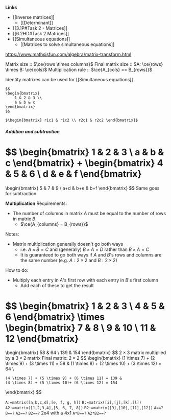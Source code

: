 **Links**
- [[Inverse matrices]] 
	- [[Determinant]] 
- [[3.1P#Task 2 - Matrices]] 
- [[6.2HD#Task 2 Matrices]] 
- [[Simultaneous equations]] 
	- [[Matrices to solve simultaneous equations]] 


https://www.mathsisfun.com/algebra/matrix-transform.html



Matrix size :: $\ce{rows \times columns}$
Final matrix size :: $A: \ce{rows} \times B: \ce{cols}$
Multiplication rule :: $\ce{A_{cols} == B_{rows}}$

Identity matrixes can be used for [[Simultaneous equations]] 

```
$$
\begin{bmatrix}
    1 & 2 & 3 \\ 
    a & b & c
\end{bmatrix}
$$

$\begin{bmatrix} r1c1 & r1c2 \\ r2c1 & r2c2 \end{bmatrix}$
```
##### Addition and subtraction
$$
\begin{bmatrix}
    1 & 2 & 3 \\ 
    a & b & c
\end{bmatrix}
+
\begin{bmatrix}
    4 & 5 & 6 \\ 
    d & e & f
\end{bmatrix}
=
\begin{bmatrix}
    5 & 7 & 9 \\ 
    a+d & b+e & b+f
 \end{bmatrix}
 $$
Same goes for subtraction


**Multiplication**
Requirements:
- The number of columns in matrix $A$ must be equal to the number of rows in matrix $B$
	- $\ce{A_{columns} = B_{rows}}$

Notes: 
- Matrix multiplication generally doesn't go both ways
	- i.e. $A \times B = C$ and (generally) $B \times A = D$ rather than $B \times A = C$
	- It is guaranteed to go both ways if $A$ and $B$'s rows and columns are the same number (e.g. $A:2\times2$ and $B:2\times2$) 

How to do:
- Multiply each entry in $A$'s first row with each entry in $B$'s first column
	- Add each of these to get the result

$$
\begin{bmatrix}
    1 & 2 & 3 \\ 
    4 & 5 & 6
\end{bmatrix}
\times
\begin{bmatrix}
    7 & 8 \\ 
    9 & 10 \\
    11 & 12
\end{bmatrix}
=
\begin{bmatrix}
    58 & 64 \\ 
    139 & 154
\end{bmatrix}
$$
$2 \times 3$ matrix multiplied by a $3 \times 2$ matrix
Final matrix: $2 \times 2$
$$
\begin{bmatrix}
    (1 \times 7) + (2 \times 9) + (3 \times 11) = 58 &
    (1 \times 8) + (2 \times 10) + (3 \times 12) = 64 \\ 
    
    (4 \times 7) + (5 \times 9) + (6 \times 11) = 139 &
    (4 \times 8) + (5 \times 10)+ (6 \times 12) = 154
\end{bmatrix}
$$


`A:=matrix([a,b,c,d],[e, f, g, h])`
`B:=matrix([i],[j],[k],[l])`
`A2:=matrix([1,2,3,4],[5, 6, 7, 8])`
`B2:=matrix([9],[10],[11],[12])`
`A==?` `B==?` `A2==?` `B2==?`
2x4 with a 4x1
`A*B==?`
`A2*B2==?`

